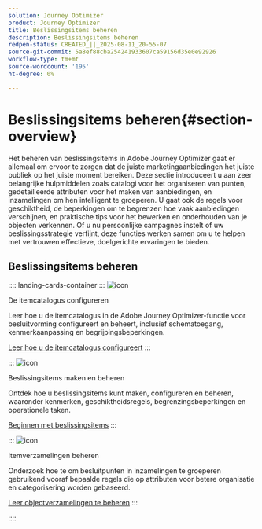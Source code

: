 ```yaml
---
solution: Journey Optimizer
product: Journey Optimizer
title: Beslissingsitems beheren
description: Beslissingsitems beheren
redpen-status: CREATED_||_2025-08-11_20-55-07
source-git-commit: 5a8ef88cba254241933607ca59156d35e0e92926
workflow-type: tm+mt
source-wordcount: '195'
ht-degree: 0%

---
```



# Beslissingsitems beheren{#section-overview}

Het beheren van beslissingsitems in Adobe Journey Optimizer gaat er allemaal om ervoor te zorgen dat de juiste marketingaanbiedingen het juiste publiek op het juiste moment bereiken. Deze sectie introduceert u aan zeer belangrijke hulpmiddelen zoals catalogi voor het organiseren van punten, gedetailleerde attributen voor het maken van aanbiedingen, en inzamelingen om hen intelligent te groeperen. U gaat ook de regels voor geschiktheid, de beperkingen om te begrenzen hoe vaak aanbiedingen verschijnen, en praktische tips voor het bewerken en onderhouden van je objecten verkennen. Of u nu persoonlijke campagnes instelt of uw beslissingsstrategie verfijnt, deze functies werken samen om u te helpen met vertrouwen effectieve, doelgerichte ervaringen te bieden.

## Beslissingsitems beheren

:::: landing-cards-container
:::
![icon](https://cdn.experienceleague.adobe.com/icons/gear.svg)

De itemcatalogus configureren

Leer hoe u de itemcatalogus in de Adobe Journey Optimizer-functie voor besluitvorming configureert en beheert, inclusief schematoegang, kenmerkaanpassing en begrijpingsbeperkingen.

[Leer hoe u de itemcatalogus configureert](../using/experience-decisioning/catalogs.md)
:::

:::
![icon](https://cdn.experienceleague.adobe.com/icons/list-check.svg)

Beslissingsitems maken en beheren

Ontdek hoe u beslissingsitems kunt maken, configureren en beheren, waaronder kenmerken, geschiktheidsregels, begrenzingsbeperkingen en operationele taken.

[Beginnen met beslissingsitems](../using/experience-decisioning/items.md)
:::

:::
![icon](https://cdn.experienceleague.adobe.com/icons/puzzle-piece.svg)

Itemverzamelingen beheren

Onderzoek hoe te om besluitpunten in inzamelingen te groeperen gebruikend vooraf bepaalde regels die op attributen voor betere organisatie en categorisering worden gebaseerd.

[Leer objectverzamelingen te beheren](../using/experience-decisioning/collections.md)
:::

::::
